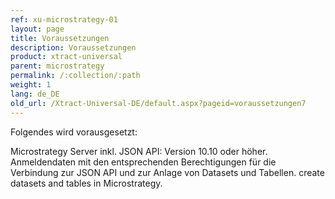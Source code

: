 ```yaml
---
ref: xu-microstrategy-01
layout: page
title: Voraussetzungen
description: Voraussetzungen
product: xtract-universal
parent: microstrategy
permalink: /:collection/:path
weight: 1
lang: de_DE
old_url: /Xtract-Universal-DE/default.aspx?pageid=voraussetzungen7
---
```


Folgendes wird vorausgesetzt: 

Microstrategy Server inkl. JSON API: Version 10.10 oder höher. <br>
Anmeldendaten mit den entsprechenden Berechtigungen für die Verbindung zur JSON API und zur Anlage von Datasets und Tabellen. create datasets and tables in Microstrategy.